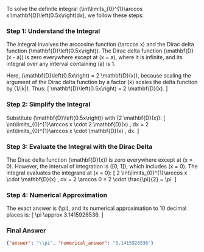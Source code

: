 To solve the definite integral \(\int\limits_{0}^{1}\arccos x\:\mathbf{D}\left(0.5x\right)dx\), we follow these steps:

### Step 1: Understand the Integral
The integral involves the arccosine function \(\arccos x\) and the Dirac delta function \(\mathbf{D}\left(0.5x\right)\). The Dirac delta function \(\mathbf{D}(x - a)\) is zero everywhere except at \(x = a\), where it is infinite, and its integral over any interval containing \(a\) is 1.

Here, \(\mathbf{D}\left(0.5x\right) = 2 \mathbf{D}(x)\), because scaling the argument of the Dirac delta function by a factor \(k\) scales the delta function by \(1/|k|\). Thus:
\[
\mathbf{D}\left(0.5x\right) = 2 \mathbf{D}(x).
\]

### Step 2: Simplify the Integral
Substitute \(\mathbf{D}\left(0.5x\right)\) with \(2 \mathbf{D}(x)\):
\[
\int\limits_{0}^{1}\arccos x \cdot 2 \mathbf{D}(x) \, dx = 2 \int\limits_{0}^{1}\arccos x \cdot \mathbf{D}(x) \, dx.
\]

### Step 3: Evaluate the Integral with the Dirac Delta
The Dirac delta function \(\mathbf{D}(x)\) is zero everywhere except at \(x = 0\). However, the interval of integration is \([0, 1]\), which includes \(x = 0\). The integral evaluates the integrand at \(x = 0\):
\[
2 \int\limits_{0}^{1}\arccos x \cdot \mathbf{D}(x) \, dx = 2 \arccos 0 = 2 \cdot \frac{\pi}{2} = \pi.
\]

### Step 4: Numerical Approximation
The exact answer is \(\pi\), and its numerical approximation to 10 decimal places is:
\[
\pi \approx 3.1415926536.
\]

### Final Answer
```json
{"answer": "\\pi", "numerical_answer": "3.1415926536"}
```